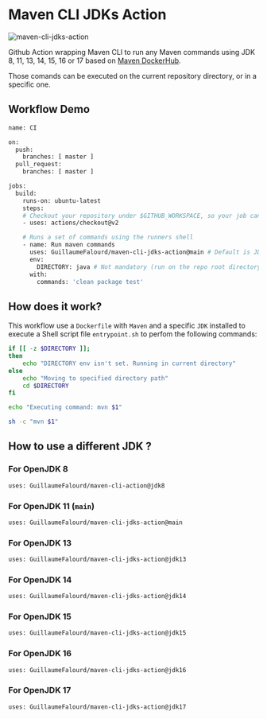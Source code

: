 # Maven CLI JDKs Action

![maven-cli-jdks-action](https://user-images.githubusercontent.com/22433243/116424068-999f4c00-a817-11eb-84ab-3733a2686e0a.png)

Github Action wrapping Maven CLI to run any Maven commands using JDK 8, 11, 13, 14, 15, 16 or 17 based on [Maven DockerHub](https://hub.docker.com/_/maven).

Those comands can be executed on the current repository directory, or in a specific one.

## Workflow Demo

```bash
name: CI

on:
  push:
    branches: [ master ]
  pull_request:
    branches: [ master ]

jobs:
  build:
    runs-on: ubuntu-latest
    steps:
    # Checkout your repository under $GITHUB_WORKSPACE, so your job can access your directories and files
    - uses: actions/checkout@v2

    # Runs a set of commands using the runners shell
    - name: Run maven commands
      uses: GuillaumeFalourd/maven-cli-jdks-action@main # Default is JDK 11
      env:
        DIRECTORY: java # Not mandatory (run on the repo root directory if not informed)
      with:
        commands: 'clean package test'
```

## How does it work?

This workflow use a `Dockerfile` with `Maven` and a specific `JDK` installed to execute a Shell script file `entrypoint.sh` to perfom the following commands:

```bash
if [[ -z $DIRECTORY ]]; 
then
    echo "DIRECTORY env isn't set. Running in current directory"
else
    echo "Moving to specified directory path"
    cd $DIRECTORY
fi

echo "Executing command: mvn $1"

sh -c "mvn $1"
```

## How to use a different JDK ?

### For OpenJDK 8

```bash
uses: GuillaumeFalourd/maven-cli-action@jdk8
```

### For OpenJDK 11 (`main`)

```bash
uses: GuillaumeFalourd/maven-cli-jdks-action@main
```

### For OpenJDK 13

```bash
uses: GuillaumeFalourd/maven-cli-jdks-action@jdk13
```

### For OpenJDK 14

```bash
uses: GuillaumeFalourd/maven-cli-jdks-action@jdk14
```

### For OpenJDK 15

```bash
uses: GuillaumeFalourd/maven-cli-jdks-action@jdk15
```

### For OpenJDK 16

```bash
uses: GuillaumeFalourd/maven-cli-jdks-action@jdk16
```

### For OpenJDK 17

```bash
uses: GuillaumeFalourd/maven-cli-jdks-action@jdk17
```
